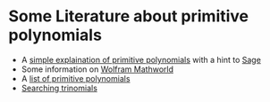 # Some Literature about primitive polynomials

- A [simple explaination of primitive polynomials](https://cs.stackexchange.com/questions/62759/check-if-a-given-polynomial-is-primitive) with a hint to [Sage](https://www.sagemath.org/)
- Some information on [Wolfram Mathworld](https://mathworld.wolfram.com/PrimitivePolynomial.html)
- A [list of primitive polynomials](https://www.partow.net/programming/polynomials/index.html)
- [Searching trinomials](https://maths-people.anu.edu.au/~brent/pd/rpb235.pdf)
